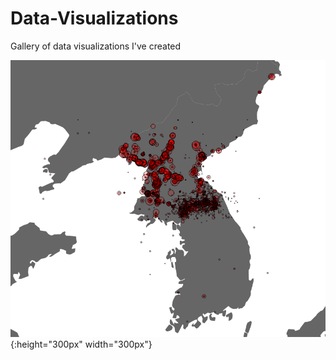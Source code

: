 # Data-Visualizations
Gallery of data visualizations I've created


![Korean War Bombings](Korean-War-Bombings/Korean-War-Bombings.png){:height="300px" width="300px"}
